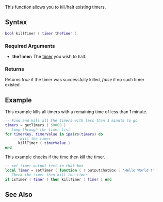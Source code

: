 This function allows you to kill/halt existing timers.

Syntax
------

``` lua
bool killTimer ( timer theTimer )
```

### Required Arguments

-   **theTimer:** The [timer](/timer.md "wikilink") you wish to halt.

### Returns

Returns *true* if the timer was successfully killed, *false* if no such timer existed.

Example
-------

This example kills all timers with a remaining time of less than 1 minute.

``` lua
-- Find and kill all the timers with less than 1 minute to go
timers = getTimers ( 60000 )
-- Loop through the timer list
for timerKey, timerValue in ipairs(timers) do
    -- kill the timer
      killTimer ( timerValue )
end
```

This example checks if the time then kill the timer.

``` lua
-- set timer output text in chat box
local Timer = setTimer ( function ( ) outputChatBox ( 'Hello World !' ) end, 60000, 0 )
-- Check the timer then kill the timer
if isTimer ( Timer ) then killTimer ( Timer ) end
```

See Also
--------
